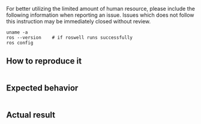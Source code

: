 
For better utilizing the limited amount of human resource, please include the following
information when reporting an issue. Issues which does not follow this
instruction may be immediately closed without review.

```
uname -a
ros --version    # if roswell runs successfully
ros config
```

## How to reproduce it

```sh


```

## Expected behavior

```sh


```

## Actual result

```sh

```

